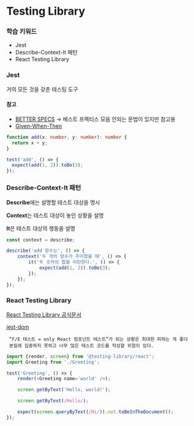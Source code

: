 # Testing Library

### 학습 키워드

* Jest
* Describe-Context-It 패턴
* React Testing Library



### Jest

거의 모든 것을 갖춘 테스팅 도구

#### 참고

* [BETTER SPECS](https://www.betterspecs.org/) → 베스트 프랙티스 모음 안되는 문법이 있지만 참고용
*  [Given-When-Then](https://megaptera.notion.site/Given-When-Then-c4b62b46710942a181a6d477e502e458)

```typescript
function add(x: number, y: number): number {
  return x + y;
}

test('add', () => {
  expect(add(1, 2)).toBe(3);
});
```

### Describe-Context-It 패턴

**Describe**에는 설명할 테스트 대상을 명시

**Context**는 테스트 대상이 놓인 상황을 설명

**It**은 테스트 대상의 행동을 설명

```typescript
const context = describe;

describe('add 함수는', () => {
    context('두 개의 양수가 주어졌을 때', () => {
        it('두 숫자의 합을 리턴한다.', () => {
            expect(add(1, 2)).toBe(3);
        });
    });
});
```

### React Testing Library

[React Testing Library 공식문서](https://testing-library.com/docs/react-testing-library/intro)

[jest-dom](https://testing-library.com/docs/ecosystem-jest-dom/)

```
 “F/E 테스트 = only React 컴포넌트 테스트”가 되는 상황은 최대한 피하는 게 좋다
 본질에 집중하지 못하고 너무 많은 테스트 코드를 작성할 위험이 있다.
```



```typescript
import {render, screen} from '@testing-library/react';
import Greeting from './Greeting';

test('Greeting', () => {
	render(<Greeting name='world' />);

    screen.getByText('Hello, world!');

    screen.getByText(/Hello/);

    expect(screen.queryByText(/Hi/)).not.toBeInTheDocument();
});
```
